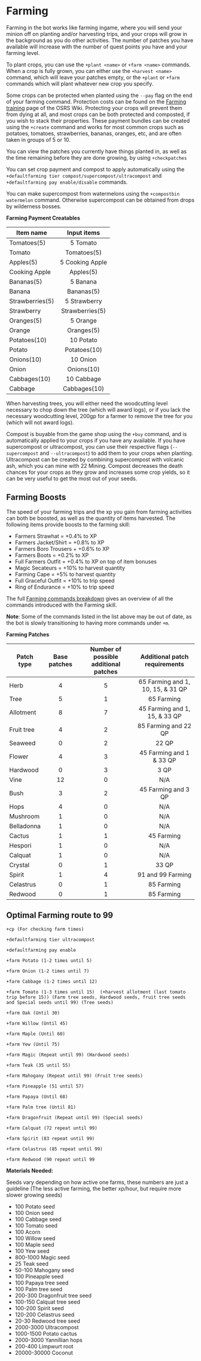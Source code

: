 # Farming

Farming in the bot works like farming ingame, where you will send your minion off on planting and/or harvesting trips, and your crops will grow in the background as you do other activities. The number of patches you have available will increase with the number of quest points you have and your farming level.

To plant crops, you can use the `+plant <name>` or `+farm <name>` commands. When a crop is fully grown, you can either use the `+harvest <name>` command, which will leave your patches empty, or the `+plant` or `+farm` commands which will plant whatever new crop you specify.

Some crops can be protected when planted using the `--pay` flag on the end of your farming command. Protection costs can be found on the [Farming training](https://oldschool.runescape.wiki/w/Farming\_training) page of the OSRS Wiki. Protecting your crops will prevent them from dying at all, and most crops can be both protected and composted, if you wish to stack their properties. These payment bundles can be created using the `+create` command and works for most common crops such as potatoes, tomatoes, strawberries, bananas, oranges, etc, and are often taken in groups of 5 or 10.

You can view the patches you currently have things planted in, as well as the time remaining before they are done growing, by using `+checkpatches`

You can set crop payment and compost to apply automatically using the `+defaultfarming tier compost/supercompost/ultracompost` and `+defaultfarming pay enable/disable` commands.

You can make supercompost from watermelons using the `+compostbin watermelon` command. Otherwise supercompost can be obtained from drops by wilderness bosses.

**Farming Payment Creatables**

| **Item name**   | **Input items** |
| --------------- | :-------------: |
| Tomatoes(5)     |     5 Tomato    |
| Tomato          |   Tomatoes(5)   |
| Apples(5)       | 5 Cooking Apple |
| Cooking Apple   |    Apples(5)    |
| Bananas(5)      |     5 Banana    |
| Banana          |    Bananas(5)   |
| Strawberries(5) |   5 Strawberry  |
| Strawberry      | Strawberries(5) |
| Oranges(5)      |     5 Orange    |
| Orange          |    Oranges(5)   |
| Potatoes(10)    |    10 Potato    |
| Potato          |   Potatoes(10)  |
| Onions(10)      |     10 Onion    |
| Onion           |    Onions(10)   |
| Cabbages(10)    |    10 Cabbage   |
| Cabbage         |   Cabbages(10)  |

When harvesting trees, you will either need the woodcutting level necessary to chop down the tree (which will award logs), or if you lack the necessary woodcutting level, 200gp for a farmer to remove the tree for you (which will not award logs).

Compost is buyable from the game shop using the `+buy` command, and is automatically applied to your crops if you have any available. If you have supercompost or ultracompost, you can use their respective flags (`--supercompost` and `--ultracompost`) to add them to your crops when planting. Ultracompost can be created by combining supercompost with volcanic ash, which you can mine with 22 Mining. Compost decreases the death chances for your crops as they grow and increases some crop yields, so it can be very useful to get the most out of your seeds.

## **Farming Boosts**

The speed of your farming trips and the xp you gain from farming activities can both be boosted, as well as the quantity of items harvested. The following items provide boosts to the farming skill:

* Farmers Strawhat = +0.4% to XP
* Farmers Jacket/Shirt = +0.8% to XP
* Farmers Boro Trousers + +0.6% to XP
* Farmers Boots = +0.2% to XP
* Full Farmers Outfit = +0.4% to XP on top of item bonuses
* Magic Secateurs = +10% to harvest quantity
* Farming Cape = +5% to harvest quantity
* Full Graceful Outfit = +10% to trip speed
* Ring of Endurance = +10% to trip speed

The full [Farming commands breakdown](../../farming.md) gives an overview of all the commands introduced with the Farming skill.

**Note**: Some of the commands listed in the list above may be out of date, as the bot is slowly transitioning to having more commands under `+m`.

**Farming Patches**

| **Patch type** | **Base patches** | **Number of possible additional patches** | **Additional patch requirements** |
| -------------- | :--------------: | :---------------------------------------: | :-------------------------------: |
| Herb           |         4        |                     5                     | 65 Farming and 1, 10, 15, & 31 QP |
| Tree           |         5        |                     1                     |             65 Farming            |
| Allotment      |         8        |                     7                     |   45 Farming and 1, 15, & 33 QP   |
| Fruit tree     |         4        |                     2                     |        85 Farming and 22 QP       |
| Seaweed        |         0        |                     2                     |               22 QP               |
| Flower         |         4        |                     3                     |      45 Farming and 1 & 33 QP     |
| Hardwood       |         0        |                     3                     |                3 QP               |
| Vine           |        12        |                     0                     |                N/A                |
| Bush           |         3        |                     2                     |        45 Farming and 3 QP        |
| Hops           |         4        |                     0                     |                N/A                |
| Mushroom       |         1        |                     0                     |                N/A                |
| Belladonna     |         1        |                     0                     |                N/A                |
| Cactus         |         1        |                     1                     |             45 Farming            |
| Hespori        |         1        |                     0                     |                N/A                |
| Calquat        |         1        |                     0                     |                N/A                |
| Crystal        |         0        |                     1                     |               33 QP               |
| Spirit         |         1        |                     4                     |         91 and 99 Farming         |
| Celastrus      |         0        |                     1                     |             85 Farming            |
| Redwood        |         0        |                     1                     |             85 Farming            |

## Optimal Farming route to 99

`+cp (For checking farm times)`&#x20;

`+defaultfarming tier ultracompost`&#x20;

`+defaultfarming pay enable`&#x20;

`+farm Potato (1-2 times until 5)`&#x20;

`+farm Onion (1-2 times until 7)`&#x20;

`+farm Cabbage (1-2 times until 12)`&#x20;

`+farm Tomato (1-3 times until 15)  (+harvest allotment (last tomato trip before 15)) (Farm tree seeds, Hardwood seeds, fruit tree seeds and Special seeds until 99) (Tree seeds)`&#x20;

`+farm Oak (Until 30)`&#x20;

`+farm Willow (Until 45)`&#x20;

`+farm Maple (Until 60)`&#x20;

`+farm Yew (Until 75)`&#x20;

`+farm Magic (Repeat until 99) (Hardwood seeds)`&#x20;

`+farm Teak (35 until 55)`&#x20;

`+farm Mahogany (Repeat until 99) (Fruit tree seeds)`&#x20;

`+farm Pineapple (51 until 57)`&#x20;

`+farm Papaya (Until 68)`&#x20;

`+farm Palm tree (Until 81)`&#x20;

`+farm Dragonfruit (Repeat until 99) (Special seeds)`&#x20;

`+farm Calquat (72 repeat until 99)`&#x20;

`+farm Spirit (83 repeat until 99)`&#x20;

`+farm Celastrus (85 repeat until 99)`&#x20;

`+farm Redwood (90 repeat until 99`

**Materials Needed:**

Seeds vary depending on how active one farms, these numbers are just a guideline (The less active farming, the better xp/hour, but require more slower growing seeds)&#x20;

* 100 Potato seed
* 100 Onion seed
* 100 Cabbage seed
* 100 Tomato seed
* 100 Acorn
* 100 Willow seed
* 100 Maple seed
* 100 Yew seed
* 800-1000 Magic seed
* 25 Teak seed
* 50-100 Mahogany seed
* 100 Pineapple seed
* 100 Papaya tree seed
* 100 Palm tree seed&#x20;
* 200-300 Dragonfruit tree seed
* 100-150 Calquat tree seed
* 100-200 Spirit seed
* 120-200 Celastrus seed
* 20-30 Redwood tree seed
* 2000-3000 Ultracompost
* 1000-1500 Potato cactus
* 2000-3000 Yannillian hops
* 200-400 Limpwurt root
* 20000-30000 Coconut
